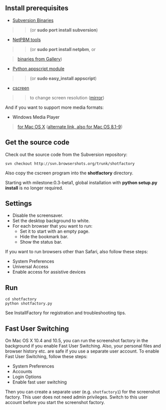 ## Install prerequisites ##

  * [Subversion Binaries](http://www.codingmonkeys.de/mbo/)
> > (or **sudo port install subversion**)
  * [NetPBM tools](http://netpbm.sourceforge.net/)
> > (or **sudo port install netpbm**, or

> [binaries from Gallery](http://sourceforge.net/project/showfiles.php?group_id=7130&package_id=14464))
  * [Python appscript module](http://appscript.sourceforge.net/py-appscript/install.html)
> > (or **sudo easy\_install appscript**)
  * [cscreen](http://www.versiontracker.com/dyn/moreinfo/macosx/19753)
> > to change screen resolution
> > ([mirror](http://download.browsershots.org/thirdparty/cscreen.dmg))

And if you want to support more media formats:

  * Windows Media Player

> [for Mac OS X](http://www.apple.com/downloads/macosx/video/windowsmediaplayerformacosx.html)
> ([alternate link, also for Mac OS 8.1-9](http://www.microsoft.com/mac/otherproducts/otherproducts.aspx?pid=windowsmedia))

## Get the source code ##

Check out the source code from the Subversion repository:

```
svn checkout http://svn.browsershots.org/trunk/shotfactory
```

Also copy the cscreen program into the **shotfactory** directory.

Starting with milestone:0.3-beta1, global installation with **python setup.py install** is no longer required.

## Settings ##

  * Disable the screensaver.
  * Set the desktop background to white.
  * For each browser that you want to run:
    * Set it to start with an empty page.
    * Hide the bookmark bar.
    * Show the status bar.

If you want to run browsers other than Safari, also follow these steps:

  * System Preferences
  * Universal Access
  * Enable access for assistive devices

## Run ##

```
cd shotfactory
python shotfactory.py
```

See InstallFactory for registration and troubleshooting tips.

## Fast User Switching ##

On Mac OS X 10.4 and 10.5, you can run the screenshot factory in the background if you enable Fast User Switching. Also, your personal files and browser history etc. are safe if you use a separate user account. To enable Fast User Switching, follow these steps:

  * System Preferences
  * Accounts
  * Login Options
  * Enable fast user switching

Then you can create a separate user (e.g. `shotfactory1`) for the screenshot factory. This user does not need admin privileges. Switch to this user account before you start the screenshot factory.